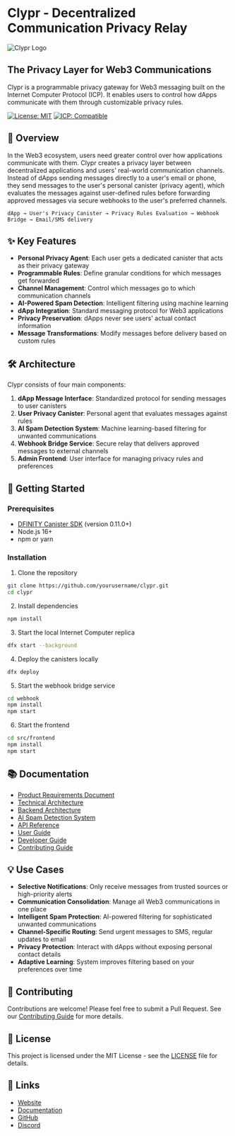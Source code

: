 # Clypr - Decentralized Communication Privacy Relay

![Clypr Logo](assets/clypr-logo.png)

## The Privacy Layer for Web3 Communications

Clypr is a programmable privacy gateway for Web3 messaging built on the Internet Computer Protocol (ICP). It enables users to control how dApps communicate with them through customizable privacy rules.

[![License: MIT](https://img.shields.io/badge/License-MIT-blue.svg)](LICENSE)
[![ICP: Compatible](https://img.shields.io/badge/ICP-Compatible-orange.svg)](https://internetcomputer.org/)

## 🔐 Overview

In the Web3 ecosystem, users need greater control over how applications communicate with them. Clypr creates a privacy layer between decentralized applications and users' real-world communication channels. Instead of dApps sending messages directly to a user's email or phone, they send messages to the user's personal canister (privacy agent), which evaluates the messages against user-defined rules before forwarding approved messages via secure webhooks to the user's preferred channels.

```
dApp → User's Privacy Canister → Privacy Rules Evaluation → Webhook Bridge → Email/SMS delivery
```

## ✨ Key Features

- **Personal Privacy Agent**: Each user gets a dedicated canister that acts as their privacy gateway
- **Programmable Rules**: Define granular conditions for which messages get forwarded
- **Channel Management**: Control which messages go to which communication channels
- **AI-Powered Spam Detection**: Intelligent filtering using machine learning
- **dApp Integration**: Standard messaging protocol for Web3 applications
- **Privacy Preservation**: dApps never see users' actual contact information
- **Message Transformations**: Modify messages before delivery based on custom rules

## 🛠 Architecture

Clypr consists of four main components:

1. **dApp Message Interface**: Standardized protocol for sending messages to user canisters
2. **User Privacy Canister**: Personal agent that evaluates messages against rules
3. **AI Spam Detection System**: Machine learning-based filtering for unwanted communications
4. **Webhook Bridge Service**: Secure relay that delivers approved messages to external channels
5. **Admin Frontend**: User interface for managing privacy rules and preferences

## 🚀 Getting Started

### Prerequisites

- [DFINITY Canister SDK](https://sdk.dfinity.org) (version 0.11.0+)
- Node.js 16+
- npm or yarn

### Installation

1. Clone the repository
```bash
git clone https://github.com/yourusername/clypr.git
cd clypr
```

2. Install dependencies
```bash
npm install
```

3. Start the local Internet Computer replica
```bash
dfx start --background
```

4. Deploy the canisters locally
```bash
dfx deploy
```

5. Start the webhook bridge service
```bash
cd webhook
npm install
npm start
```

6. Start the frontend
```bash
cd src/frontend
npm install
npm start
```

## 📚 Documentation

- [Product Requirements Document](docs/PRD.md)
- [Technical Architecture](docs/ARCHITECTURE.md)
- [Backend Architecture](docs/BACKEND_ARCHITECTURE.md)
- [AI Spam Detection System](docs/AI_SPAM_DETECTION.md)
- [API Reference](docs/API.md)
- [User Guide](docs/USER_GUIDE.md)
- [Developer Guide](docs/DEVELOPER_GUIDE.md)
- [Contributing Guide](docs/CONTRIBUTING.md)

## 💡 Use Cases

- **Selective Notifications**: Only receive messages from trusted sources or high-priority alerts
- **Communication Consolidation**: Manage all Web3 communications in one place
- **Intelligent Spam Protection**: AI-powered filtering for sophisticated unwanted communications
- **Channel-Specific Routing**: Send urgent messages to SMS, regular updates to email
- **Privacy Protection**: Interact with dApps without exposing personal contact details
- **Adaptive Learning**: System improves filtering based on your preferences over time

## 🤝 Contributing

Contributions are welcome! Please feel free to submit a Pull Request. See our [Contributing Guide](docs/CONTRIBUTING.md) for more details.

## 📄 License

This project is licensed under the MIT License - see the [LICENSE](LICENSE) file for details.

## 🔗 Links

- [Website](https://clypr.io)
- [Documentation](https://docs.clypr.io)
- [GitHub](https://github.com/yourusername/clypr)
- [Discord](https://discord.gg/clypr)
